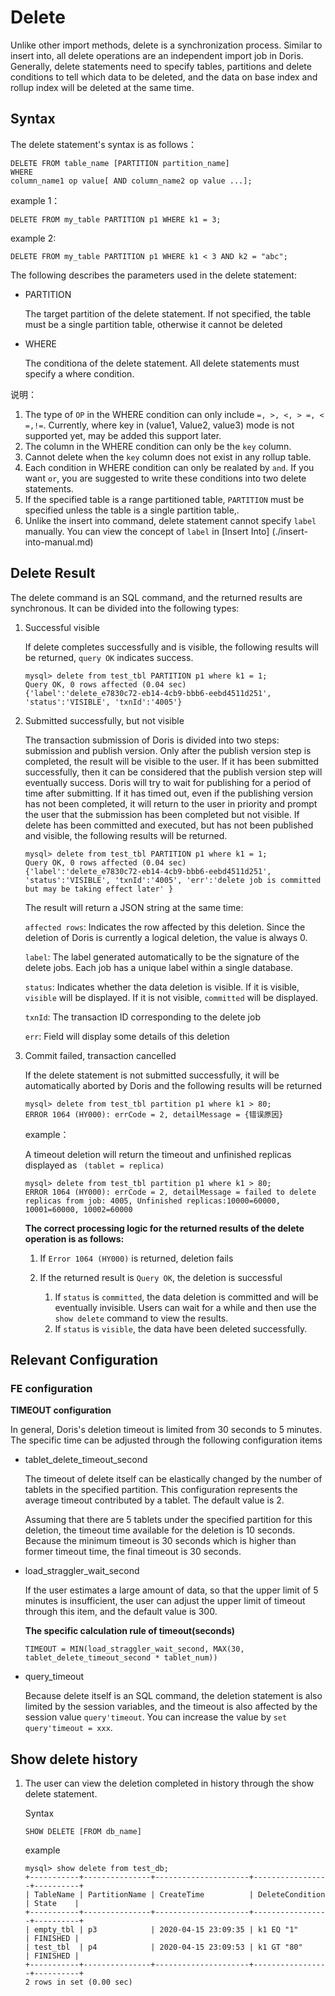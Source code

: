 <!-- 
Licensed to the Apache Software Foundation (ASF) under one
or more contributor license agreements.  See the NOTICE file
distributed with this work for additional information
regarding copyright ownership.  The ASF licenses this file
to you under the Apache License, Version 2.0 (the
"License"); you may not use this file except in compliance
with the License.  You may obtain a copy of the License at

  http://www.apache.org/licenses/LICENSE-2.0

Unless required by applicable law or agreed to in writing,
software distributed under the License is distributed on an
"AS IS" BASIS, WITHOUT WARRANTIES OR CONDITIONS OF ANY
KIND, either express or implied.  See the License for the
specific language governing permissions and limitations
under the License.
-->

# Delete

Unlike other import methods, delete is a synchronization process. Similar to insert into, all delete operations are an independent import job in Doris. Generally, delete statements need to specify tables, partitions and delete conditions to tell which data to be deleted, and the data on base index and rollup index will be deleted at the same time.


## Syntax

The delete statement's syntax is as follows：

```
DELETE FROM table_name [PARTITION partition_name]
WHERE
column_name1 op value[ AND column_name2 op value ...];
```

example 1：

```
DELETE FROM my_table PARTITION p1 WHERE k1 = 3;
```

example 2:

```
DELETE FROM my_table PARTITION p1 WHERE k1 < 3 AND k2 = "abc";
```

The following describes the parameters used in the delete statement:

* PARTITION
	
	The target partition of the delete statement. If not specified, the table must be a single partition table, otherwise it cannot be deleted

* WHERE
	
	The conditiona of the delete statement. All delete statements must specify a where condition.

说明：

1. The type of `OP` in the WHERE condition can only include `=, >, <, > =, < =,!=`. Currently, where key in (value1, Value2, value3) mode is not supported yet, may be added this support later.
2. The column in the WHERE condition can only be the `key` column.
3. Cannot delete when the `key` column does not exist in any rollup table.
4. Each condition in WHERE condition can only be realated by `and`. If you want `or`, you are suggested to write these conditions into two delete statements.
5. If the specified table is a range partitioned table, `PARTITION` must be specified unless the table is a single partition table,.
6. Unlike the insert into command, delete statement cannot specify `label` manually. You can view the concept of `label` in [Insert Into] (./insert-into-manual.md)

## Delete Result

The delete command is an SQL command, and the returned results are synchronous. It can be divided into the following types:

1. Successful visible

	If delete completes successfully and is visible, the following results will be returned, `query OK` indicates success.
	
	```
	mysql> delete from test_tbl PARTITION p1 where k1 = 1;
    Query OK, 0 rows affected (0.04 sec)
    {'label':'delete_e7830c72-eb14-4cb9-bbb6-eebd4511d251', 'status':'VISIBLE', 'txnId':'4005'}
	```
	
2. Submitted successfully, but not visible


    The transaction submission of Doris is divided into two steps: submission and publish version. Only after the publish version step is completed, the result will be visible to the user. If it has been submitted successfully, then it can be considered that the publish version step will eventually success. Doris will try to wait for publishing for a period of time after submitting. If it has timed out, even if the publishing version has not been completed, it will return to the user in priority and prompt the user that the submission has been completed but not visible. If delete has been committed and executed, but has not been published and visible, the following results will be returned.
    
    ```
	mysql> delete from test_tbl PARTITION p1 where k1 = 1;
    Query OK, 0 rows affected (0.04 sec)
    {'label':'delete_e7830c72-eb14-4cb9-bbb6-eebd4511d251', 'status':'VISIBLE', 'txnId':'4005', 'err':'delete job is committed but may be taking effect later' }
	```
	
     The result will return a JSON string at the same time:
	
    `affected rows`: Indicates the row affected by this deletion. Since the deletion of Doris is currently a logical deletion, the value is always 0.
    
    `label`: The label generated automatically to be the signature of the delete jobs. Each job has a unique label within a single database.
    
    `status`: Indicates whether the data deletion is visible. If it is visible, `visible` will be displayed. If it is not visible, `committed` will be displayed.

    
    `txnId`: The transaction ID corresponding to the delete job
    
    `err`: Field will display some details of this deletion
	
3. Commit failed, transaction cancelled

    If the delete statement is not submitted successfully, it will be automatically aborted by Doris and the following results will be returned

    
    ```
	mysql> delete from test_tbl partition p1 where k1 > 80;
    ERROR 1064 (HY000): errCode = 2, detailMessage = {错误原因}
	```
	
    example：
    
    A timeout deletion will return the timeout and unfinished replicas displayed as ` (tablet = replica)`
    

    ```
	mysql> delete from test_tbl partition p1 where k1 > 80;
    ERROR 1064 (HY000): errCode = 2, detailMessage = failed to delete replicas from job: 4005, Unfinished replicas:10000=60000, 10001=60000, 10002=60000
	```
	
    **The correct processing logic for the returned results of the delete operation is as follows:**
    
    1. If `Error 1064 (HY000)` is returned, deletion fails
    
    2. If the returned result is `Query OK`, the deletion is successful

    	1. If `status` is `committed`, the data deletion is committed and will be eventually invisible. Users can wait for a while and then use the `show delete` command to view the results.
    	2. If `status` is `visible`, the data have been deleted successfully.

## Relevant Configuration

### FE configuration

**TIMEOUT configuration**

In general, Doris's deletion timeout is limited from 30 seconds to 5 minutes. The specific time can be adjusted through the following configuration items

* tablet\_delete\_timeout\_second

    The timeout of delete itself can be elastically changed by the number of tablets in the specified partition. This configuration represents the average timeout contributed by a tablet. The default value is 2.
   
    Assuming that there are 5 tablets under the specified partition for this deletion, the timeout time available for the deletion is 10 seconds. Because the minimum timeout is 30 seconds which is higher than former timeout time, the final timeout is 30 seconds.
   
* load\_straggler\_wait\_second

    If the user estimates a large amount of data, so that the upper limit of 5 minutes is insufficient, the user can adjust the upper limit of timeout through this item, and the default value is 300.
  
    **The specific calculation rule of timeout(seconds)**
  
    `TIMEOUT = MIN(load_straggler_wait_second, MAX(30, tablet_delete_timeout_second * tablet_num))`
  
* query_timeout
  
    Because delete itself is an SQL command, the deletion statement is also limited by the session variables, and the timeout is also affected by the session value `query'timeout`. You can increase the value by `set query'timeout = xxx`.
  
## Show delete history
	
1. The user can view the deletion completed in history through the show delete statement.

	Syntax

	```
	SHOW DELETE [FROM db_name]
	```
	
	example
	
	```
	mysql> show delete from test_db;
	+-----------+---------------+---------------------+-----------------+----------+
	| TableName | PartitionName | CreateTime          | DeleteCondition | State    |
	+-----------+---------------+---------------------+-----------------+----------+
	| empty_tbl | p3            | 2020-04-15 23:09:35 | k1 EQ "1"       | FINISHED |
	| test_tbl  | p4            | 2020-04-15 23:09:53 | k1 GT "80"      | FINISHED |
	+-----------+---------------+---------------------+-----------------+----------+
	2 rows in set (0.00 sec)
	```
	
